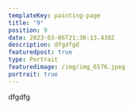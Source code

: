 ```yaml
---
templateKey: painting-page
title: "9"
position: 9
date: 2023-03-06T21:30:13.430Z
description: dfgdfgd
featuredpost: true
type: Portrait
featuredimage: /img/img_6576.jpeg
portrait: true
---
```

dfgdfg